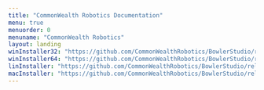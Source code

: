 ```yaml
---
title: "CommonWealth Robotics Documentation"
menu: true
menuorder: 0
menuname: "CommonWealth Robotics"
layout: landing
winInstaller32: "https://github.com/CommonWealthRobotics/BowlerStudio/releases/download/0.20.4/Windows-32-BowlerStudio-0.20.4.exe"
winInstaller64: "https://github.com/CommonWealthRobotics/BowlerStudio/releases/download/0.20.4/Windows-64-BowlerStudio-0.20.4.exe"
linInstaller: "https://github.com/CommonWealthRobotics/BowlerStudio/releases/download/0.20.4/Ubuntu-BowlerStudio-0.20.4.deb"
macInstaller: "https://github.com/CommonWealthRobotics/BowlerStudio/releases/download/0.20.4/MacOSX-BowlerStudio-0.20.4.zip"
---
```


